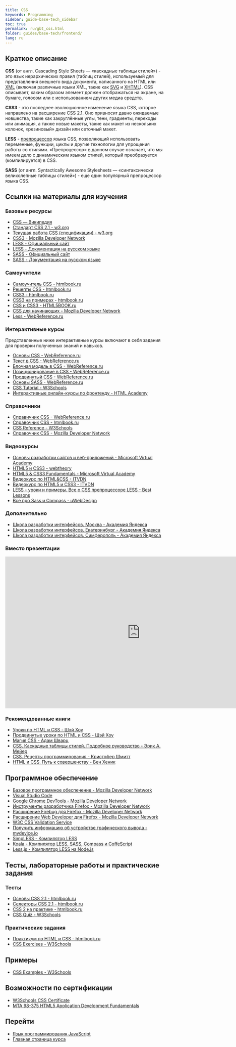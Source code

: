```yaml
---
title: CSS
keywords: Programming
sidebar: guide-base-tech_sidebar
toc: true
permalink: ru/gbt_css.html
folder: guides/base-tech/frontend/
lang: ru
---
```

## Краткое описание

**CSS** (от англ. Cascading Style Sheets — «каскадные таблицы стилей») - это язык иерархических правил (таблиц стилей), используемый для представления внешнего вида документа, написанного на HTML или [XML](https://developer.mozilla.org/ru/docs/XML) (включая различные языки XML, такие как [SVG](https://developer.mozilla.org/ru/docs/SVG) и [XHTML](https://developer.mozilla.org/ru/docs/XHTML)). CSS описывает, каким образом элемент должен отображаться на экране, на бумаге, голосом или с использованием других медиа средств.

**CSS3** - это последнее эволюционное изменение языка CSS, которое направлено на расширение CSS 2.1. Оно привносит давно ожидаемые новшества, такие как закруглённые углы, тени, градиенты, переходы или анимация, а также новые макеты, такие как макет из нескольких колонок, «резиновый» дизайн или сеточный макет.

**LESS** - [препроцессор](https://ru.wikipedia.org/wiki/%D0%9F%D1%80%D0%B5%D0%BF%D1%80%D0%BE%D1%86%D0%B5%D1%81%D1%81%D0%BE%D1%80) языка CSS, позволяющий использовать переменные, функции, циклы и другие технологии для упрощения работы со стилями. «Препроцессор» в данном случае означает, что мы имеем дело с динамическим языком стилей, который преобразуется (компилируется) в CSS.

**SASS** (от англ. Syntactically Awesome Stylesheets — «синтаксически великолепные таблицы стилей») - еще один популярный препроцессор языка CSS.

##  Ссылки на материалы для изучения

### Базовые ресурсы

* [CSS — Википедия](https://ru.wikipedia.org/wiki/CSS)
* [Стандарт CSS 2.1 - w3.org](https://www.w3.org/TR/CSS2/)
* [Текущая работа CSS (спецификации) - w3.org](https://www.w3.org/Style/CSS/current-work)
* [CSS3 - Mozilla Developer Network](https://developer.mozilla.org/ru/docs/Web/CSS/CSS3)
* [LESS - Официальный сайт](http://lesscss.org/)
* [LESS - Документация на русском языке](http://less-lang.info/)
* [SASS - Официальный сайт](http://sass-lang.com/)
* [SASS - Документация на русском языке](http://sass-scss.ru/)

### Самоучители
* [Самоучитель CSS - htmlbook.ru](http://htmlbook.ru/samcss)
* [Рецепты CSS - htmlbook.ru](http://htmlbook.ru/faq)
* [CSS3 - htmlbook.ru](http://htmlbook.ru/css3)
* [CSS3 на примерах - htmlbook.ru](http://htmlbook.ru/css3-na-primerakh)
* [CSS и CSS3 - HTML5BOOK.ru](https://html5book.ru/css-css3/)
* [CSS для начинающих - Mozilla Developer Network](https://developer.mozilla.org/ru/docs/Web/Guide/CSS/Getting_started)
* [Less - WebReference.ru](https://webref.ru/layout/less)

### Интерактивные курсы

Представленные ниже интерактивные курсы включают в себя задания для проверки полученных знаний и навыков.

* [Основы CSS - WebReference.ru](https://webref.ru/course/css-basics)
* [Текст в CSS - WebReference.ru](https://webref.ru/course/css-text)
* [Блочная модель в CSS - WebReference.ru](https://webref.ru/course/box-model)
* [Позиционирование в CSS - WebReference.ru](https://webref.ru/course/positioning)
* [Продвинутый CSS - WebReference.ru](https://webref.ru/course/css-advanced)
* [Основы SASS - WebReference.ru](https://webref.ru/course/sass)
* [CSS Tutorial - W3Schools](http://www.w3schools.com/css/)
* [Интерактивные онлайн-курсы по фронтенду - HTML Academy](https://htmlacademy.ru/)

### Справочники
* [Справичник CSS - WebReference.ru](https://webref.ru/css)
* [Справочник CSS - htmlbook.ru](http://htmlbook.ru/css)
* [CSS Reference - W3Schools](http://www.w3schools.com/cssref/)
* [Справочник CSS - Mozilla Developer Network](https://developer.mozilla.org/ru/docs/Web/CSS/Reference)

### Видеокурсы
* [Основы разработки сайтов и веб-приложений - Microsoft Virtual Academy](https://mva.microsoft.com/ru/training-courses/--8723?l=zZGYOLS1_1904984382)
* [HTML5 и CSS3 - webtheory](https://www.youtube.com/playlist?list=PLwSSV-_L9szsyAwvl4Q-oTM1HdNBZFSF-)
* [HTML5 & CSS3 Fundamentals - Microsoft Virtual Academy](https://mva.microsoft.com/en-US/training-courses/html5-css3-fundamentals-development-for-absolute-beginners-14207?l=Y4COscFfB_7500115888)
* [Видеокурс по HTML&CSS - ITVDN](https://www.youtube.com/playlist?list=PLvItDmb0sZw-v7y3fP50Ao8AIlg00fSGQ)
* [Видеокурс по HTML5 и CSS3 - ITVDN](https://www.youtube.com/playlist?list=PLvItDmb0sZw9cJossgyJepu6N9hybEjKU)
* [LESS - уроки и примеры. Все о CSS препроцессоре LESS - Best Lessons](https://www.youtube.com/playlist?list=PLX2yKxdx7ck-Ex9XFu8Zz0m1JJyZF9OtE)
* [Все про Sass и Compass - uWebDesign](https://www.youtube.com/playlist?list=PLZfRjCZl2NuQr8v2_DV8ZX6a03gntn7yU)

### Дополнительно
* [Школа разработки интерфейсов. Москва - Академия Яндекса](https://academy.yandex.ru/events/frontend/shri_msk-2013/)
* [Школа разработки интерфейсов. Екатеринбург - Академия Яндекса](https://academy.yandex.ru/events/frontend/shri_ekb-2013/)
* [Школа разработки интерфейсов. Симферополь - Академия Яндекса](https://academy.yandex.ru/events/frontend/shri_simf-2013/)

### Вместо презентации


<div class="thumb-wrap">
    <iframe width="854" height="480" src="https://www.youtube.com/embed/iPV5GKeHyV4" frameborder="0" allowfullscreen></iframe>
</div>


### Рекомендованные книги

* [Уроки по HTML и CSS - Шэй Хоу](https://webref.ru/layout/diveintohtml5)
* [Продвинутые уроки по HTML и CSS - Шэй Хоу](https://webref.ru/layout/advanced-html-css)
* [Магия CSS - Адам Шварц](https://webref.ru/layout/magic-of-css)
* [CSS. Каскадные таблицы стилей. Подробное руководство - Эрик А. Мейер](http://www.ozon.ru/context/detail/id/3881079/)
* [CSS. Рецепты программирования - Кристофер Шмитт](http://www.ozon.ru/context/detail/id/5538886/)
* [HTML и CSS. Путь к совершенству - Бен Хеник](http://www.ozon.ru/context/detail/id/5648483/)

## Программное обеспечение

* [Базовое программное обеспечение - Mozilla Developer Network](https://developer.mozilla.org/ru/docs/Learn/Getting_started_with_the_web/%D0%A3%D1%81%D1%82%D0%B0%D0%BD%D0%BE%D0%B2%D0%BA%D0%B0_%D0%B1%D0%B0%D0%B7%D0%BE%D0%B2%D0%BE%D0%B3%D0%BE_%D0%BF%D1%80%D0%BE%D0%B3%D1%80%D0%B0%D0%BC%D0%BC%D0%BD%D0%BE%D0%B3%D0%BE_%D0%BE%D0%B1%D0%B5%D1%81%D0%BF%D0%B5%D1%87%D0%B5%D0%BD%D0%B8%D1%8F)
* [Visual Studio Code](https://code.visualstudio.com/)
* [Google Chrome DevTools - Mozilla Developer Network](https://developer.chrome.com/devtools)
* [Инструменты разработчика Firefox - Mozilla Developer Network](https://developer.mozilla.org/ru/docs/Tools)
* [Расширение Firebug для Firefox - Mozilla Developer Network](https://addons.mozilla.org/ru/firefox/addon/firebug/)
* [Расширение Web Developer для Firefox - Mozilla Developer Network](https://addons.mozilla.org/ru/firefox/addon/web-developer/)
* [W3C CSS Validation Service](https://jigsaw.w3.org/css-validator/)
* [Получить информацию об устройстве графического вывода - mydevice.io](http://mydevice.io/)
* [SimpLESS - Компилятор LESS](https://wearekiss.com/simpless/)
* [Koala - Компилятор LESS, SASS, Compass и CoffeScript](http://koala-app.com/)
* [Less.js - Компилятор LESS на Node.js](https://github.com/less/less.js)

## Тесты, лабораторные работы и практические задания

### Тесты
* [Основы CSS 2.1 - htmlbook.ru](http://htmlbook.ru/test/css)
* [Селекторы CSS 2.1 - htmlbook.ru](http://htmlbook.ru/test/selector)
* [CSS 2 на практике - htmlbook.ru](http://htmlbook.ru/test/cssp)
* [CSS Quiz - W3Schools](http://www.w3schools.com/css/css_quiz.asp)

### Практические задания
* [Практикум по HTML и CSS - htmlbook.ru](http://htmlbook.ru/practical)
* [CSS Exercises - W3Schools](http://www.w3schools.com/css/exercise.asp)

## Примеры

* [CSS Examples - W3Schools](http://www.w3schools.com/css/css_examples.asp)

## Возможности по сертификации

* [W3Schools CSS Certificate](http://www.w3schools.com/cert/cert_css.asp)
* [MTA 98-375 HTML5 Application Development Fundamentals](https://www.microsoft.com/ru-ru/learning/exam-98-375.aspx)

## Перейти

* [Язык программирования JavaScript](gbt_javascript.html)
* [Главная страница курса](gbt_landing-page.html)
